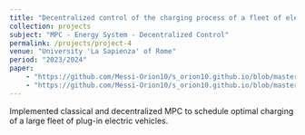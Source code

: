 ```yaml
---
title: "Decentralized control of the charging process of a fleet of electric vehicles"
collection: projects
subject: "MPC - Energy System - Decentralized Control"
permalink: /projects/project-4
venue: "University 'La Sapienza' of Rome"
period: "2023/2024"
paper: 
    - "https://github.com/Messi-Orion10/s_orion10.github.io/blob/master/files/PEV1.pdf" 
    - "https://github.com/Messi-Orion10/s_orion10.github.io/blob/master/files/PEV2.pdf"
---
```


Implemented classical and decentralized MPC to schedule optimal charging of a large fleet of plug-in electric vehicles.
